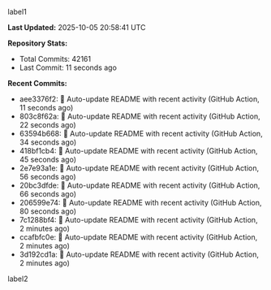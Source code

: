 
label1 
<!-- ACTIVITY_START -->
**Last Updated:** 2025-10-05 20:58:41 UTC

**Repository Stats:**
- Total Commits: 42161
- Last Commit: 11 seconds ago

**Recent Commits:**
- aee3376f2: 🤖 Auto-update README with recent activity (GitHub Action, 11 seconds ago)
- 803c8f62a: 🤖 Auto-update README with recent activity (GitHub Action, 22 seconds ago)
- 63594b668: 🤖 Auto-update README with recent activity (GitHub Action, 34 seconds ago)
- 418bf1cb4: 🤖 Auto-update README with recent activity (GitHub Action, 45 seconds ago)
- 2e7e93a1e: 🤖 Auto-update README with recent activity (GitHub Action, 56 seconds ago)
- 20bc3dfde: 🤖 Auto-update README with recent activity (GitHub Action, 66 seconds ago)
- 206599e74: 🤖 Auto-update README with recent activity (GitHub Action, 80 seconds ago)
- 7c1288bf4: 🤖 Auto-update README with recent activity (GitHub Action, 2 minutes ago)
- ccafbfc0e: 🤖 Auto-update README with recent activity (GitHub Action, 2 minutes ago)
- 3d192cd1a: 🤖 Auto-update README with recent activity (GitHub Action, 2 minutes ago)
<!-- ACTIVITY_END -->

label2
